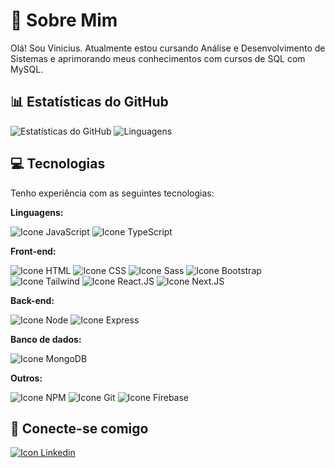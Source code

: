 # 💫 Sobre Mim

Olá! Sou Vinicius. Atualmente estou cursando Análise e Desenvolvimento de Sistemas e aprimorando meus conhecimentos com cursos de SQL com MySQL.

## 📊 Estatísticas do GitHub

![Estatísticas do GitHub](https://github-readme-stats.vercel.app/api?username=vinicius-pereira-souza&theme=onedark&hide_border=false&include_all_commits=false&count_private=false)
![Linguagens](https://github-readme-stats.vercel.app/api/top-langs/?username=vinicius-pereira-souza&theme=onedark&hide_border=false&include_all_commits=false&count_private=false&layout=compact&langs_count=8)

## 💻 Tecnologias

Tenho experiência com as seguintes tecnologias:

**Linguagens:**

   ![Icone JavaScript](https://img.shields.io/badge/JavaScript-F7DF1E.svg?style=for-the-badge&logo=JavaScript&logoColor=black)
   ![Icone TypeScript](https://img.shields.io/badge/TypeScript-3178C6.svg?style=for-the-badge&logo=TypeScript&logoColor=white)
   
**Front-end:**

   ![Icone HTML](https://img.shields.io/badge/HTML5-E34F26.svg?style=for-the-badge&logo=HTML5&logoColor=white)
   ![Icone CSS](https://img.shields.io/badge/CSS3-1572B6.svg?style=for-the-badge&logo=CSS3&logoColor=white)
   ![Icone Sass](https://img.shields.io/badge/Sass-CC6699.svg?style=for-the-badge&logo=Sass&logoColor=white)
   ![Icone Bootstrap](https://img.shields.io/badge/Bootstrap-7952B3.svg?style=for-the-badge&logo=Bootstrap&logoColor=white)
   ![Icone Tailwind](https://img.shields.io/badge/Tailwind%20CSS-06B6D4.svg?style=for-the-badge&logo=Tailwind-CSS&logoColor=white)
   ![Icone React.JS](https://img.shields.io/badge/React-61DAFB.svg?style=for-the-badge&logo=React&logoColor=black)
   ![Icone Next.JS](https://img.shields.io/badge/Next.js-000000.svg?style=for-the-badge&logo=nextdotjs&logoColor=white)

**Back-end:**

   ![Icone Node](https://img.shields.io/badge/Node.js-5FA04E.svg?style=for-the-badge&logo=nodedotjs&logoColor=white)
   ![Icone Express](https://img.shields.io/badge/Express-000000.svg?style=for-the-badge&logo=Express&logoColor=white)

**Banco de dados:**

   ![Icone MongoDB](https://img.shields.io/badge/MongoDB-47A248.svg?style=for-the-badge&logo=MongoDB&logoColor=white)

**Outros:**

  ![Icone NPM](https://img.shields.io/badge/npm-CB3837.svg?style=for-the-badge&logo=npm&logoColor=white)
   ![Icone Git](https://img.shields.io/badge/Git-F05032.svg?style=for-the-badge&logo=Git&logoColor=white)
   ![Icone Firebase](https://img.shields.io/badge/Firebase-FFCA28.svg?style=for-the-badge&logo=Firebase&logoColor=black)

## 🔗 Conecte-se comigo

[![Icon Linkedin](https://img.shields.io/badge/LinkedIn-0A66C2.svg?style=for-the-badge&logo=LinkedIn&logoColor=white)](https://www.linkedin.com/in/vinicius-pereira-b99a04179/)


